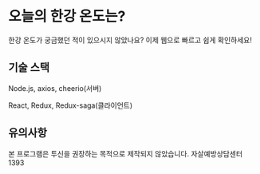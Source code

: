 # 오늘의 한강 온도는?

한강 온도가 궁금했던 적이 있으시지 않았나요? 이제 웹으로 빠르고 쉽게 확인하세요!

## 기술 스택

Node.js, axios, cheerio(서버)

React, Redux, Redux-saga(클라이언트)

## 유의사항

본 프로그램은 투신을 권장하는 목적으로 제작되지 않았습니다. 자살예방상담센터 1393
